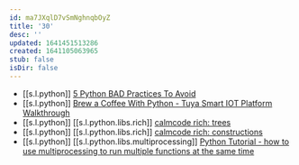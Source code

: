 ```yaml
---
id: ma7JXqlD7vSmNghnqbOyZ
title: '30'
desc: ''
updated: 1641451513286
created: 1641105063965
stub: false
isDir: false
---
```


-  [[s.l.python]] [5 Python BAD Practices To Avoid][1]
  -  [[s.l.python]] [Brew a Coffee With Python - Tuya Smart IOT Platform Walkthrough][2]
  -  [[s.l.python]] [[s.l.python.libs.rich]] [calmcode rich: trees][3]
  -  [[s.l.python]] [[s.l.python.libs.rich]] [calmcode rich: constructions][4]
  -  [[s.l.python]] [[s.l.python.libs.multiprocessing]] [Python Tutorial - how to use multiprocessing to run multiple functions at the same time][5]

[1]: https://youtu.be/5Ui37whUDrM
[2]: https://youtu.be/Jj2T4TuHRRo
[3]: https://calmcode.io/rich/trees.html
[4]: https://calmcode.io/rich/constructions.html
[5]: https://youtu.be/35yYObtZ95o
